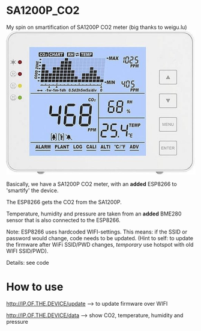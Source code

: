 # SA1200P_CO2
My spin on smartification of SA1200P CO2 meter (big thanks to weigu.lu)
![SA1200P CO2 meter](SA1200P.jpg?raw=true "SA1200P CO2 meter")

Basically, we have a SA1200P CO2 meter, with an **added** ESP8266 to 'smartify' the device.

The ESP8266 gets the CO2 from the SA1200P.

Temperature, humidity and pressure are taken from an **added** BME280 sensor that is also connected to the ESP8266.

Note: ESP8266 uses hardcoded WIFI-settings. This means: if the SSID or password would change, code needs to be updated. (Hint to self: to update the firmware after WiFi SSID/PWD changes, _temporary_ use hotspot with old WIFI SSID/PWD).

Details: see code

# How to use

http://IP.OF.THE.DEVICE/update --> to update firmware over WIFI

http://IP.OF.THE.DEVICE/data --> show CO2, temperature, humidity and pressure
